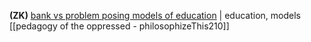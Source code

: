 **(ZK)** [bank vs problem posing models of education](https://www.philosophizethis.org/transcript/episode-210-transcript) | education, models
[[pedagogy of the oppressed - philosophizeThis210]]